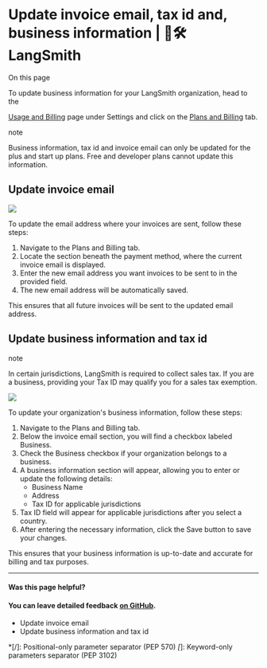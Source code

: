 # Update invoice email, tax id and, business information | 🦜️🛠️ LangSmith

On this page

To update business information for your LangSmith organization, head to the

[Usage and Billing](https://smith.langchain.com/settings/payments) page under Settings and click on the [Plans and Billing](https://smith.langchain.com/settings/payments?tab=2) tab.

note

Business information, tax id and invoice email can only be updated for the plus and start up plans. Free and developer plans cannot update this information.

## Update invoice email​

![](/assets/images/update_invoice_email-0176d7a1bdcf1b1eec8400d293322864.png)

To update the email address where your invoices are sent, follow these steps:

  1. Navigate to the Plans and Billing tab.
  2. Locate the section beneath the payment method, where the current invoice email is displayed.
  3. Enter the new email address you want invoices to be sent to in the provided field.
  4. The new email address will be automatically saved.

This ensures that all future invoices will be sent to the updated email address.

## Update business information and tax id​

note

In certain jurisdictions, LangSmith is required to collect sales tax. If you are a business, providing your Tax ID may qualify you for a sales tax exemption.

![](/assets/images/update_business_info-8fa3d60877ad424951ac5d2215fa0c38.png)

To update your organization's business information, follow these steps:

  1. Navigate to the Plans and Billing tab.
  2. Below the invoice email section, you will find a checkbox labeled Business.
  3. Check the Business checkbox if your organization belongs to a business.
  4. A business information section will appear, allowing you to enter or update the following details:
     * Business Name
     * Address
     * Tax ID for applicable jurisdictions
  5. Tax ID field will appear for applicable jurisdictions after you select a country.
  6. After entering the necessary information, click the Save button to save your changes.

This ensures that your business information is up-to-date and accurate for billing and tax purposes.

* * *

#### Was this page helpful?

  

#### You can leave detailed feedback [on GitHub](https://github.com/langchain-ai/langsmith-docs/issues/new?title=DOC%3A+%3CPlease+write+a+comprehensive+title+after+the+%27DOC%3A+%27+prefix%3E).

  * Update invoice email
  * Update business information and tax id

  *[/]: Positional-only parameter separator (PEP 570)
  *[*]: Keyword-only parameters separator (PEP 3102)